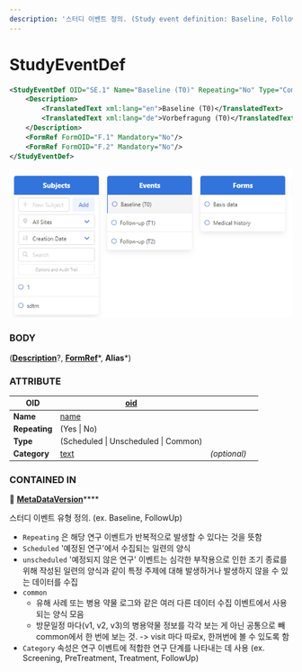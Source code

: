 ```yaml
---
description: '스터디 이벤트 정의. (Study event definition: Baseline, Follow up, ...)'
---
```


# StudyEventDef



```xml
<StudyEventDef OID="SE.1" Name="Baseline (T0)" Repeating="No" Type="Common">
    <Description>
        <TranslatedText xml:lang="en">Baseline (T0)</TranslatedText>
        <TranslatedText xml:lang="de">Vorbefragung (T0)</TranslatedText>
    </Description>
    <FormRef FormOID="F.1" Mandatory="No"/>
    <FormRef FormOID="F.2" Mandatory="No"/>
</StudyEventDef>
```

![Events](<../../../../.gitbook/assets/화면 캡처 2022-06-29 210038 (2).png>)

### BODY

([**Description**](description.md)?, [**FormRef**](formref.md)\*, **Alias**\*)



### ATTRIBUTE

| **OID**       | [oid](../../../datatype.md)          |              |   |
| ------------- | ------------------------------------ | ------------ | - |
| **Name**      | [name](../../../datatype.md)         |              |   |
| **Repeating** | (Yes \| No)                          |              |   |
| **Type**      | (Scheduled \| Unscheduled \| Common) |              |   |
| **Category**  | [text](../../../datatype.md)         | _(optional)_ |   |



### CONTAINED IN

📁 [**MetaDataVersion**](../)****



스터디 이벤트 유형 정의. (ex. Baseline, FollowUp)&#x20;

* `Repeating` 은 해당 연구 이벤트가 반복적으로 발생할 수 있다는 것을 뜻함
* `Scheduled` '예정된 연구'에서 수집되는 일련의 양식
* `unscheduled` '예정되지 않은 연구' 이벤트는 심각한 부작용으로 인한 조기 종료를 위해 작성된 일련의 양식과 같이 특정 주제에 대해 발생하거나 발생하지 않을 수 있는 데이터를 수집
* `common`
  * 유해 사례 또는 병용 약물 로그와 같은 여러 다른 데이터 수집 이벤트에서 사용되는 양식 모음
  * 방문일정 마다(v1, v2, v3)의 병용약물 정보를 각각 보는 게 아닌 공통으로 빼 common에서 한 번에 보는 것. -> visit 마다 따로x, 한꺼번에 볼 수 있도록 함
* `Category` 속성은 연구 이벤트에 적합한 연구 단계를 나타내는 데 사용 (ex. Screening, PreTreatment, Treatment, FollowUp)


